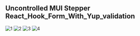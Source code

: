 ## Uncontrolled MUI Stepper React_Hook_Form_With_Yup_validation

![1](https://github.com/user-attachments/assets/cf3ffb2f-ffe8-4343-990f-7ef036eaacf1)
![2](https://github.com/user-attachments/assets/54f2769f-632d-4e59-bc68-c86a31aa6585)
![3](https://github.com/user-attachments/assets/6f7ba8d0-7593-40ae-b007-56cd946454e2)
![4](https://github.com/user-attachments/assets/71eb7dc6-260f-478e-b06f-86f63fa8f5d6)
